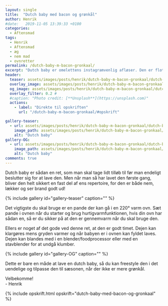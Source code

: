 ```yaml
---
layout: single
title:  "Dutch baby med bacon og grønkål"
author: Henrik
#date:   2019-11-05 13:39:33 +0100
categories:  
  - Aftensmad
tags: 
  - Henrik
  - Aftensmad
  - æg
  - nem mad
  - ovnretter
permalink: /dutch-baby-m-bacon-gronkaal/
excerpt: "Dutch baby er omelettens instagramvenlig afløser. Den er flot, lækker og når du først har smidt den i ovnen passer den sig selv og vokser sig stor og flot"
header:
  teaser: assets/images/posts/henrik/dutch-baby-m-bacon-gronkaal/dutch-baby-m-bacon-gronkaal-teaser.jpg
  overlay_image: assets/images/posts/henrik/dutch-baby-m-bacon-gronkaal/dutch-baby-m-bacon-gronkaal-header.jpg
  og_image: assets/images/posts/henrik/dutch-baby-m-bacon-gronkaal/dutch-baby-m-bacon-gronkaal-OG.jpg
  overlay_filter: 0.2 # 
  #caption: "Photo credit: [**Unsplash**](https://unsplash.com)"
  actions:
    - label: "Direkte til opskriften"
      url: "/dutch-baby-m-bacon-gronkaal/#opskrift"

gallery-teaser:
  - url: assets/images/posts/henrik/dutch-baby-m-bacon-gronkaal/dutch-baby-m-bacon-gronkaal-teaser.jpg
    image_path: assets/images/posts/henrik/dutch-baby-m-bacon-gronkaal/dutch-baby-m-bacon-gronkaal-teaser.jpg
    alt: "Dutch baby"
gallery-OG:
  - url: assets/images/posts/henrik/dutch-baby-m-bacon-gronkaal/dutch-baby-m-bacon-gronkaal-OG.jpg
    image_path: assets/images/posts/henrik/dutch-baby-m-bacon-gronkaal/dutch-baby-m-bacon-gronkaal-OG.jpg
    alt: "Dutch baby"
comments: true
---
```


Dutch baby er sådan en ret, som man skal tage lidt tilløb til før man endeligt beslutter sig for at lave den. Men når man så har lavet den første gang, bliver den helt sikkert en fast del af ens repertoire, for den er både nem, lækker og ser brand godt ud!

{% include gallery id="gallery-teaser"  caption="" %}

Det vigtigste du skal bruge er en pande der kan gå i en 220&deg; varm ovn. Sæt pande i ovnen når du starter og brug hurtigvarmfunktionen, hvis din ovn har sådan en, så er du sikker på at den er gennemvarm når du skal bruge den. 

Ellers er noget af det gode ved denne ret, at den er godt timet. Dejen kan klargøres mens gryden varmer og når babyen er i ovnen kan fyldet laves. Dejen kan blandes med i en blender/foodprocessor eller med en stavblender for at undgå klumber.

{% include gallery id="gallery-OG"  caption="" %}

Dette er bare en måde at lave en dutch baby, så du kan freestyle den i det uendelige og tilpasse den til sæsonen, når der ikke er mere grønkål. 

Velbekomme!  
\- Henrik 

{% include opskrift.html opskrift="dutch-baby-med-bacon-og-gronkaal" %}